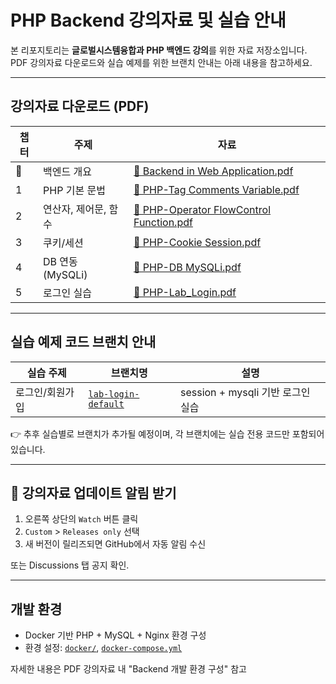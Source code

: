 # PHP Backend 강의자료 및 실습 안내

본 리포지토리는 **글로벌시스템융합과 PHP 백엔드 강의**를 위한 자료 저장소입니다.  
PDF 강의자료 다운로드와 실습 예제를 위한 브랜치 안내는 아래 내용을 참고하세요.

---

## 강의자료 다운로드 (PDF)

| 챕터 | 주제                 | 자료                                                                                         |
| ---- | -------------------- | -------------------------------------------------------------------------------------------- |
| 📌   | 백엔드 개요          | [📄 Backend in Web Application.pdf](./docs/Backend%20in%20Web%20Application.pdf)             |
| 1    | PHP 기본 문법        | [📄 PHP-Tag Comments Variable.pdf](./docs/PHP-Tag%20Comments%20Variable.pdf)                 |
| 2    | 연산자, 제어문, 함수 | [📄 PHP-Operator FlowControl Function.pdf](./docs/PHP-Operator%20FlowControl%20Function.pdf) |
| 3    | 쿠키/세션            | [📄 PHP-Cookie Session.pdf](./docs/PHP-Cookie%20Session.pdf)                                 |
| 4    | DB 연동 (MySQLi)     | [📄 PHP-DB MySQLi.pdf](./docs/PHP-DB%20MySQLi.pdf)                                           |
| 5    | 로그인 실습          | [📄 PHP-Lab_Login.pdf](./docs/PHP-Lab_Login.pdf)                                             |

---

## 실습 예제 코드 브랜치 안내

| 실습 주제       | 브랜치명                                                                 | 설명                              |
| --------------- | ------------------------------------------------------------------------ | --------------------------------- |
| 로그인/회원가입 | [`lab-login-default`](https://github.com/gsc-lab/backend/tree/lab-login-default) | session + mysqli 기반 로그인 실습 |

👉 추후 실습별로 브랜치가 추가될 예정이며, 각 브랜치에는 실습 전용 코드만 포함되어 있습니다.

---

## 📢 강의자료 업데이트 알림 받기

1. 오른쪽 상단의 `Watch` 버튼 클릭
2. `Custom` > `Releases only` 선택
3. 새 버전이 릴리즈되면 GitHub에서 자동 알림 수신

또는 Discussions 탭 공지 확인.

---

## 개발 환경

- Docker 기반 PHP + MySQL + Nginx 환경 구성
- 환경 설정: [`docker/`](./docker), [`docker-compose.yml`](./docker-compose.yml)

자세한 내용은 PDF 강의자료 내 "Backend 개발 환경 구성" 참고
